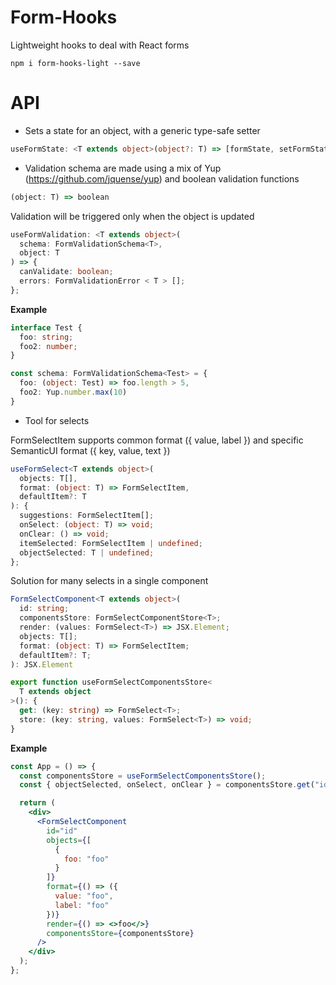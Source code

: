 # Form-Hooks

Lightweight hooks to deal with React forms

`npm i form-hooks-light --save`

# API

- Sets a state for an object, with a generic type-safe setter


```typescript
useFormState: <T extends object>(object?: T) => [formState, setFormState];
```

- Validation schema are made using a mix of Yup (https://github.com/jquense/yup)
and boolean validation functions 
```typescript
(object: T) => boolean
```

Validation will be triggered only when the object is updated

```typescript
useFormValidation: <T extends object>(
  schema: FormValidationSchema<T>,
  object: T
) => {
  canValidate: boolean;
  errors: FormValidationError < T > [];
};
```

<b>Example</b>

```typescript
interface Test {
  foo: string;
  foo2: number;
}

const schema: FormValidationSchema<Test> = {
  foo: (object: Test) => foo.length > 5,
  foo2: Yup.number.max(10)
}
```

- Tool for selects

FormSelectItem supports common format ({ value, label }) and
specific SemanticUI format ({ key, value, text })

```typescript
useFormSelect<T extends object>(
  objects: T[],
  format: (object: T) => FormSelectItem,
  defaultItem?: T
): {
  suggestions: FormSelectItem[];
  onSelect: (object: T) => void;
  onClear: () => void;
  itemSelected: FormSelectItem | undefined;
  objectSelected: T | undefined;
};
```

Solution for many selects in a single component

```typescript
FormSelectComponent<T extends object>(
  id: string;
  componentsStore: FormSelectComponentStore<T>;
  render: (values: FormSelect<T>) => JSX.Element;
  objects: T[];
  format: (object: T) => FormSelectItem;
  defaultItem?: T;
): JSX.Element

export function useFormSelectComponentsStore<
  T extends object
>(): {
  get: (key: string) => FormSelect<T>;
  store: (key: string, values: FormSelect<T>) => void;
}
```

<b>Example</b>

```jsx
const App = () => {
  const componentsStore = useFormSelectComponentsStore();
  const { objectSelected, onSelect, onClear } = componentsStore.get("id");

  return (
    <div>
      <FormSelectComponent
        id="id"
        objects={[
          {
            foo: "foo"
          }
        ]}
        format={() => ({
          value: "foo",
          label: "foo"
        })}
        render={() => <>foo</>}
        componentsStore={componentsStore}
      />
    </div>
  );
};
```
